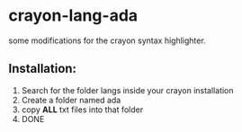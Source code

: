 crayon-lang-ada
===============

some modifications for the crayon syntax highlighter.

Installation:
-------------

1. Search for the folder langs inside your crayon installation
2. Create a folder named ada
3. copy **ALL** txt files into that folder
4. DONE




